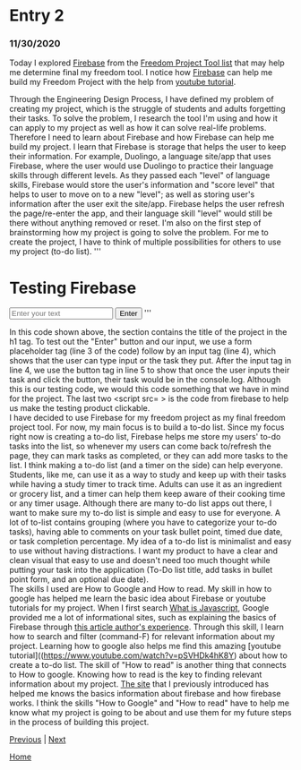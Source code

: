 # Entry 2
### 11/30/2020

Today I explored [Firebase](https://firebase.google.com) from the [Freedom Project Tool list](https://docs.google.com/document/d/1oJFrErlAZvB-0V923QGOm4X3CwiceJsKot2R6Jz8Mdc/edit) that may help me determine final my freedom tool. I notice how [Firebase](https://firebase.google.com) can help me build my Freedom Project with the help from [youtube tutorial](https://www.youtube.com/results?search_query=javascript+firebase).

Through the Engineering Design Process, I have defined my problem of creating my project, which is the struggle of students and adults forgetting their tasks. To solve the problem, I research the tool I'm using and how it can apply to my project as well as how it can solve real-life problems. Therefore I need to learn about Firebase and how Firebase can help me build my project. I learn that Firebase is storage that helps the user to keep their information. For example, Duolingo, a language site/app that uses Firebase, where the user would use Duolingo to practice their language skills through different levels. As they passed each "level" of language skills, Firebase would store the user's information and "score level" that helps to user to move on to a new "level"; as well as storing user's information after the user exit the site/app. Firebase helps the user refresh the page/re-enter the app, and their language skill "level" would still be there without anything removed or reset. I'm also on the first step of brainstorming how my project is going to solve the problem. For me to create the project, I have to think of multiple possibilities for others to use my project (to-do list).
'''
<body>
 <h1> Testing Firebase </h1>
 <form placeholder = "text"> </form>
 <input id = "usertext" type="text" placeholder = "Enter your text"> </input>
 <button id="button" onclick="data()"> Enter </button>
 <script src="https://www.gstatic.com/firebasejs/8.1.1/firebase-app.js">
</script>
 <script src="https://www.gstatic.com/firebasejs/8.1.1/firebase-analytics.js"></script>
 <script>
 var firebaseConfig = {
 apiKey: "AIzaSyCCIdGo1CZ8uUnUrmeo-vwfQgkr3PLs4R0",
 authDomain: "tinkering-52eea.firebaseapp.com",
 databaseURL: "https://tinkering-52eea.firebaseio.com",
 projectId: "tinkering-52eea",
 storageBucket: "tinkering-52eea.appspot.com",
 messagingSenderId: "102162150983",
 appId: "1:102162150983:web:340d7b6fceb0b17134e362",
 measurementId: "G-XCRFENWZWE"
 };
 // Initialize Firebase
 firebase.initializeApp(firebaseConfig);
 firebase.analytics();
 </script>
'''

In this code shown above, the <body> section contains the title of the project in the h1 tag. To test out the "Enter" button and our input, we use a form placeholder tag (line 3 of the code) follow by an input tag (line 4), which shows that the user can type input or the task they put. After the input tag in line 4, we use the button tag in line 5 to show that once the user inputs their task and click the button, their task would be in the console.log. Although this is our testing code, we would this code something that we have in mind for the project. The last two <script src= > is the code from firebase to help us make the testing product clickable.
<br>
I have decided to use Firebase for my freedom project as my final freedom project tool. For now, my main focus is to build a to-do list. Since my focus right now is creating a to-do list, Firebase helps me store my users' to-do tasks into the list, so whenever my users can come back to/refresh the page, they can mark tasks as completed, or they can add more tasks to the list. I think making a to-do list (and a timer on the side) can help everyone. Students, like me, can use it as a way to study and keep up with their tasks while having a study timer to track time. Adults can use it as an ingredient or grocery list, and a timer can help them keep aware of their cooking time or any timer usage. Although there are many to-do list apps out there, I want to make sure my to-do list is simple and easy to use for everyone. A lot of to-list contains grouping (where you have to categorize your to-do tasks), having able to comments on your task bullet point, timed due date, or task completion percentage. My idea of a to-do list is minimalist and easy to use without having distractions. I want my product to have a clear and clean visual that easy to use and doesn't need too much thought while putting your task into the application (To-Do list title, add tasks in bullet point form, and an optional due date).
<br>
The skills I used are How to Google and How to read. My skill in how to google has helped me learn the basic idea about Firebase or youtube tutorials for my project. When I first search [What is Javascript](https://www.google.com/search?safe=strict&client=safari&rls=en&ei=LIHFX9uwFeGv5NoP2ZaEiAI&q=what+is+firebase+javascript&oq=what+is+firebase+javascript&gs_lcp=CgZwc3ktYWIQAzICCAA6BAgAEEc6BAgAEA06BggAEAcQHlCeTVjXV2CtWmgAcAF4AIABWYgB-wSSAQE4mAEAoAEBqgEHZ3dzLXdpesgBCMABAQ&sclient=psy-ab&ved=0ahUKEwjb9pvytqvtAhXhF1kFHVkLASEQ4dUDCAw&uact=5), Google provided me a lot of informational sites, such as explaining the basics of Firebase through [this article author's experience](https://medium.com/firebase-developers/what-is-firebase-the-complete-story-abridged-bcc730c5f2c0). Through this skill, I learn how to search and filter (command-F) for relevant information about my project. Learning how to google also helps me find this amazing [youtube tutorial]((https://www.youtube.com/watch?v=pSVHDk4hK8Y) about how to create a to-do list. The skill of "How to read" is another thing that connects to How to google. Knowing how to read is the key to finding relevant information about my project. [The site](https://medium.com/firebase-developers/what-is-firebase-the-complete-story-abridged-bcc730c5f2c0) that I previously introduced has helped me knows the basics information about firebase and how firebase works. I think the skills "How to Google" and "How to read" have to help me know what my project is going to be about and use them for my future steps in the process of building this project.


[Previous](entry01.md) | [Next](entry03.md)

[Home](../README.md)